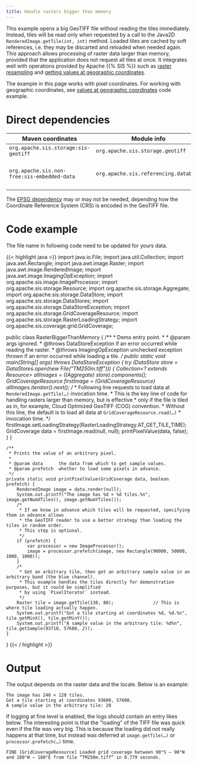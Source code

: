 ```yaml
---
title: Handle rasters bigger than memory
---
```


This example opens a big GeoTIFF file without reading the tiles immediately.
Instead, tiles will be read only when requested by a call to the Java2D `RenderedImage.getTile(int, int)` method.
Loaded tiles are cached by soft references, i.e. they may be discarted and reloaded when needed again.
This approach allows processing of raster data larger than memory,
provided that the application does not request all tiles at once.
It integrates well with operations provided by Apache {{% SIS %}} such as
[raster resampling](resample_raster.html) and
[getting values at geographic coordinates](raster_values_at_geographic_coordinates.html).

The example in this page works with pixel coordinates.
For working with geographic coordinates, see
[values at geographic coordinates](raster_values_at_geographic_coordinates.html) code example.


# Direct dependencies

Maven coordinates                           | Module info                           | Remarks
------------------------------------------- | ------------------------------------- | -----------------------------
`org.apache.sis.storage:sis-geotiff`        | `org.apache.sis.storage.geotiff`      |
`org.apache.sis.non-free:sis-embedded-data` | `org.apache.sis.referencing.database` | Optional. Non-Apache license.

The [EPSG dependency](../epsg.html) may or may not be needed,
depending how the Coordinate Reference System (CRS) is encoded in the GeoTIFF file.


# Code example

The file name in following code need to be updated for yours data.

{{< highlight java >}}
import java.io.File;
import java.util.Collection;
import java.awt.Rectangle;
import java.awt.image.Raster;
import java.awt.image.RenderedImage;
import java.awt.image.ImagingOpException;
import org.apache.sis.image.ImageProcessor;
import org.apache.sis.storage.Resource;
import org.apache.sis.storage.Aggregate;
import org.apache.sis.storage.DataStore;
import org.apache.sis.storage.DataStores;
import org.apache.sis.storage.DataStoreException;
import org.apache.sis.storage.GridCoverageResource;
import org.apache.sis.storage.RasterLoadingStrategy;
import org.apache.sis.coverage.grid.GridCoverage;

public class RasterBiggerThanMemory {
    /**
     * Demo entry point.
     *
     * @param  args  ignored.
     * @throws DataStoreException if an error occurred while reading the raster.
     * @throws ImagingOpException unchecked exception thrown if an error occurred while loading a tile.
     */
    public static void main(String[] args) throws DataStoreException {
        try (DataStore store = DataStores.open(new File("TM250m.tiff"))) {
            Collection<? extends Resource> allImages = ((Aggregate) store).components();
            GridCoverageResource firstImage = (GridCoverageResource) allImages.iterator().next();
            /*
             * Following line requests to load data at `RenderedImage.getTile(…)` invocation time.
             * This is the key line of code for handling rasters larger than memory, but is effective
             * only if the file is tiled as in, for example, Cloud Optimized GeoTIFF (COG) convention.
             * Without this line, the default is to load all data at `GridCoverageResource.read(…)`
             * invocation time.
             */
            firstImage.setLoadingStrategy(RasterLoadingStrategy.AT_GET_TILE_TIME);
            GridCoverage data = firstImage.read(null, null);
            printPixelValue(data, false);
        }
    }

    /**
     * Prints the value of an arbitrary pixel.
     *
     * @param data      the data from which to get sample values.
     * @param prefetch  whether to load some pixels in advance.
     */
    private static void printPixelValue(GridCoverage data, boolean prefetch) {
        RenderedImage image = data.render(null);
        System.out.printf("The image has %d × %d tiles.%n", image.getNumXTiles(), image.getNumYTiles());
        /*
         * If we know in advance which tiles will be requested, specifying them in advance allows
         * the GeoTIFF reader to use a better strategy than loading the tiles in random order.
         * This step is optional.
         */
        if (prefetch) {
            var processor = new ImageProcessor();
            image = processor.prefetch(image, new Rectangle(90000, 50000, 1000, 1000));
        }
        /*
         * Get an arbitrary tile, then get an arbitrary sample value in an arbitrary band (the blue channel).
         * This example handles the tiles directly for demonstration purposes, but it could be simplified
         * by using `PixelIterator` instead.
         */
        Raster tile = image.getTile(130, 80);               // This is where tile loading actually happen.
        System.out.printf("Got a tile starting at coordinates %d, %d.%n", tile.getMinX(), tile.getMinY());
        System.out.printf("A sample value in the arbitrary tile: %d%n", tile.getSample(93710, 57680, 2));
    }
}
{{< / highlight >}}


# Output

The output depends on the raster data and the locale.
Below is an example:

```
The image has 240 × 120 tiles.
Got a tile starting at coordinates 93600, 57600.
A sample value in the arbitrary tile: 20
```

If logging at fine level is enabled, the logs should contain an entry likes below.
The interesting point is that the "loading" of the TIFF file was quick even if the file was very big.
This is because the loading did not really happens at that time,
but instead was deferred at `image.getTile(…)` or `processor.prefetch(…)` time.

```
FINE [GridCoverageResource] Loaded grid coverage between 90°S – 90°N and 180°W – 180°E from file “TM250m.tiff” in 0.779 seconds.
```
